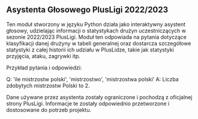 ## Asystenta Głosowego PlusLigi 2022/2023 

Ten moduł stworzony w języku Python działa jako interaktywny asystent głosowy, udzielając informacji o statystykach drużyn uczestniczących w sezonie 2022/2023 PlusLigi. Moduł ten odpowiada na pytania dotyczące klasyfikacji danej drużyny w tabeli generalnej oraz dostarcza szczegółowe statystyki z całej historii ich udziału w PlusLidze, takie jak statystyki przyjęcia, ataku, zagrywki itp.

Przykład pytania i odpowiedzi:

Q: 'ile mistrzostw polski', 'mistrzostwo', 'mistrzostwa polski’
A: Liczba zdobytych mistrzostw Polski to 2.

Dane używane przez asystenta zostały ograniczone i pochodzą z oficjalnej strony PlusLigi. Informacje te zostały odpowiednio przetworzone i dostosowane do potrzeb projektu.
